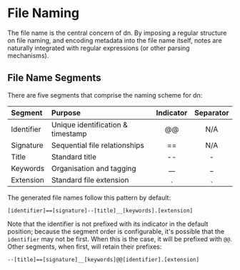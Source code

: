 # File Naming

The file name is the central concern of dn. By imposing a regular structure on file naming, and encoding metadata into the file name itself, notes are naturally integrated with regular expressions (or other parsing mechanisms).

## File Name Segments

There are five segments that comprise the naming scheme for dn:

| Segment    | Purpose                           | Indicator | Separator |
| :--------- | :-------------------------------- | :-------: | :-------: |
| Identifier | Unique identification & timestamp |    @@     |    N/A    |
| Signature  | Sequential file relationships     |    ==     |    N/A    |
| Title      | Standard title                    |    --     |     -     |
| Keywords   | Organisation and tagging          |   \_\_    |    \_     |
| Extension  | Standard file extension           |     .     |     .     |

The generated file names follow this pattern by default:

`[identifier]==[signature]--[title]__[keywords].[extension]`

Note that the identifier is not prefixed with its indicator in the default position; because the segment order is configurable, it's possible that the `identifier` may not be first. When this is the case, it will be prefixed with `@@`. Other segments, when first, will retain their prefixes:

`--[title]==[signature]__[keywords]@@[identifier].[extension]`
